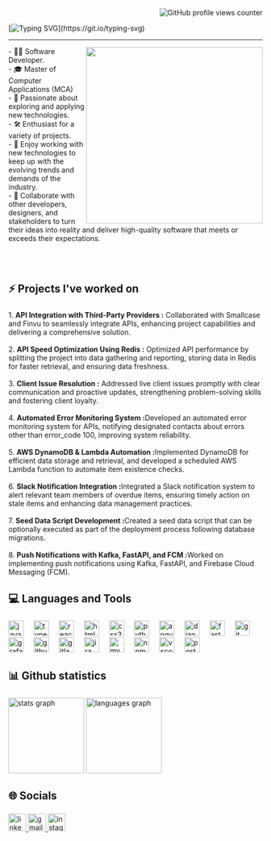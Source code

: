 <img align="right" src="https://komarev.com/ghpvc/?username=vedantwork" alt="GitHub profile views counter">
<br>

[![Typing SVG](https://readme-typing-svg.demolab.com?font=Rubik+Mono+One&size=43&pause=1000&color=2DD400&background=00800B00&width=1024&height=100&lines=%E0%A4%A8%E0%A4%AE%E0%A4%B8%E0%A5%8D%E0%A4%A4%E0%A5%87+(Namaste)+%F0%9F%99%8F%F0%9F%8F%BB%2C+I'm+Vedant+Vartak+!)](https://git.io/typing-svg)
<hr>
<img align='right' height='350px' width='350px' src="https://i.pinimg.com/originals/e8/f4/53/e8f453469a3ec97ecd354df465d73913.gif">

<p align="left">
-  👨‍💻 Software Developer.<br>
-  🎓 Master of Computer Applications (MCA)<br>
-  🚀 Passionate about exploring and applying new technologies.<br>
-  🛠️ Enthusiast for a variety of projects.<br>
-  📖 Enjoy working with new technologies to keep up with the evolving trends and demands of the industry.<br>
-  🎯 Collaborate with other developers, designers, and stakeholders to turn their ideas into reality and deliver high-quality software that meets or exceeds their expectations.</p>

<br>
<br>

###

<h2 align="left">⚡ Projects I've worked on</h2>

###

<p align="left">
1. <b>API Integration with Third-Party Providers :</b> Collaborated with Smallcase and Finvu to seamlessly integrate APIs, enhancing project capabilities and delivering a comprehensive solution.<br><br>
2. <b>API Speed Optimization Using Redis :</b> Optimized API performance by splitting the project into data gathering and reporting, storing data in Redis for faster retrieval, and ensuring data freshness.<br><br>
3. <b>Client Issue Resolution :</b> Addressed live client issues promptly with clear communication and proactive updates, strengthening problem-solving skills and fostering client loyalty.<br><br>
4. <b>Automated Error Monitoring System :</b>Developed an automated error monitoring system for APIs, notifying designated contacts about errors other than error_code 100, improving system reliability.<br><br>
5. <b>AWS DynamoDB & Lambda Automation :</b>Implemented DynamoDB for efficient data storage and retrieval, and developed a scheduled AWS Lambda function to automate item existence checks.<br><br>
6. <b>Slack Notification Integration :</b>Integrated a Slack notification system to alert relevant team members of overdue items, ensuring timely action on stale items and enhancing data management practices.<br><br>
7. <b>Seed Data Script Development :</b>Created a seed data script that can be optionally executed as part of the deployment process following database migrations.<br><br>
8. <b>Push Notifications with Kafka, FastAPI, and FCM :</b>Worked on implementing push notifications using Kafka, FastAPI, and Firebase Cloud Messaging (FCM).</p>

###

<h2 align="left">💻 Languages and Tools</h2>

###

<div align="left">
  <img src="https://cdn.jsdelivr.net/gh/devicons/devicon/icons/javascript/javascript-original.svg" height="30" alt="javascript logo"  />
  <img width="12" />
  <img src="https://cdn.jsdelivr.net/gh/devicons/devicon/icons/typescript/typescript-original.svg" height="30" alt="typescript logo"  />
  <img width="12" />
  <img src="https://cdn.jsdelivr.net/gh/devicons/devicon/icons/react/react-original.svg" height="30" alt="react logo"  />
  <img width="12" />
  <img src="https://cdn.jsdelivr.net/gh/devicons/devicon/icons/html5/html5-original.svg" height="30" alt="html5 logo"  />
  <img width="12" />
  <img src="https://cdn.jsdelivr.net/gh/devicons/devicon/icons/css3/css3-original.svg" height="30" alt="css3 logo"  />
  <img width="12" />
  <img src="https://cdn.jsdelivr.net/gh/devicons/devicon/icons/python/python-original.svg" height="30" alt="python logo"  />
  <img width="12" />
  <img src="https://cdn.jsdelivr.net/gh/devicons/devicon/icons/angularjs/angularjs-original.svg" height="30" alt="angularjs logo"  />
  <img width="12" />
  <img src="https://cdn.jsdelivr.net/gh/devicons/devicon/icons/django/django-plain.svg" height="30" alt="django logo"  />
  <img width="12" />
  <img src="https://cdn.jsdelivr.net/gh/devicons/devicon/icons/fastapi/fastapi-original.svg" height="30" alt="fastapi logo"  />
  <img width="12" />
  <img src="https://cdn.jsdelivr.net/gh/devicons/devicon/icons/git/git-original.svg" height="30" alt="git logo"  />
  <img width="12" />
  <img src="https://cdn.jsdelivr.net/gh/devicons/devicon/icons/grafana/grafana-original.svg" height="30" alt="grafana logo"  />
  <img width="12" />
  <img src="https://cdn.jsdelivr.net/gh/devicons/devicon/icons/github/github-original.svg" height="30" alt="github logo"  />
  <img width="12" />
  <img src="https://cdn.jsdelivr.net/gh/devicons/devicon/icons/gitlab/gitlab-original.svg" height="30" alt="gitlab logo"  />
  <img width="12" />
  <img src="https://cdn.jsdelivr.net/gh/devicons/devicon/icons/jira/jira-original.svg" height="30" alt="jira logo"  />
  <img width="12" />
  <img src="https://cdn.jsdelivr.net/gh/devicons/devicon/icons/mysql/mysql-original.svg" height="30" alt="mysql logo"  />
  <img width="12" />
  <img src="https://cdn.jsdelivr.net/gh/devicons/devicon/icons/npm/npm-original-wordmark.svg" height="30" alt="npm logo"  />
  <img width="12" />
  <img src="https://cdn.jsdelivr.net/gh/devicons/devicon/icons/vscode/vscode-original.svg" height="30" alt="vscode logo"  />
  <img width="12" />
  <img src="https://cdn.jsdelivr.net/gh/devicons/devicon/icons/postgresql/postgresql-original.svg" height="30" alt="postgresql logo"  />
</div>



###


<h2 align="left">📊 Github statistics</h2>

###

<div align="left">
  <img src="https://github-readme-stats.vercel.app/api?username=vedantwork&hide_title=false&hide_rank=false&show_icons=true&include_all_commits=true&count_private=true&disable_animations=false&theme=dracula&locale=en&hide_border=false&order=1" height="150" alt="stats graph"  />
  <img src="https://github-readme-stats.vercel.app/api/top-langs?username=vedantwork&locale=en&hide_title=false&layout=compact&card_width=320&langs_count=5&theme=dracula&hide_border=false&order=2" height="150" alt="languages graph"  />
</div>

###

<h2 align="left">🌐 Socials</h2>

###

<div align="left">
  <a href="https://www.linkedin.com/in/vedant-vartak-b71789220/" target="_blank">
    <img src="https://img.shields.io/static/v1?message=LinkedIn&logo=linkedin&label=&color=0077B5&logoColor=white&labelColor=&style=for-the-badge" height="35" alt="linkedin logo"  />
  </a>
  <a href="mailto:vedantvartakworkk@gmail.com" target="_blank">
    <img src="https://img.shields.io/static/v1?message=Gmail&logo=gmail&label=&color=D14836&logoColor=white&labelColor=&style=for-the-badge" height="35" alt="gmail logo" />
  </a>
  <a href="https://www.instagram.com/vedant_vartak/" target="_blank">
    <img src="https://img.shields.io/static/v1?message=Instagram&logo=instagram&label=&color=E4405F&logoColor=white&labelColor=&style=for-the-badge" height="35" alt="instagram logo"  />
  </a>
</div>

###

<br clear="both">




